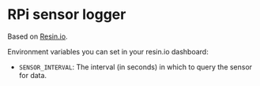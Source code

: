 # RPi sensor logger

Based on [Resin.io](http://resin.io).

Environment variables you can set in your resin.io dashboard:

* `SENSOR_INTERVAL`: The interval (in seconds) in which to query the sensor for data.
